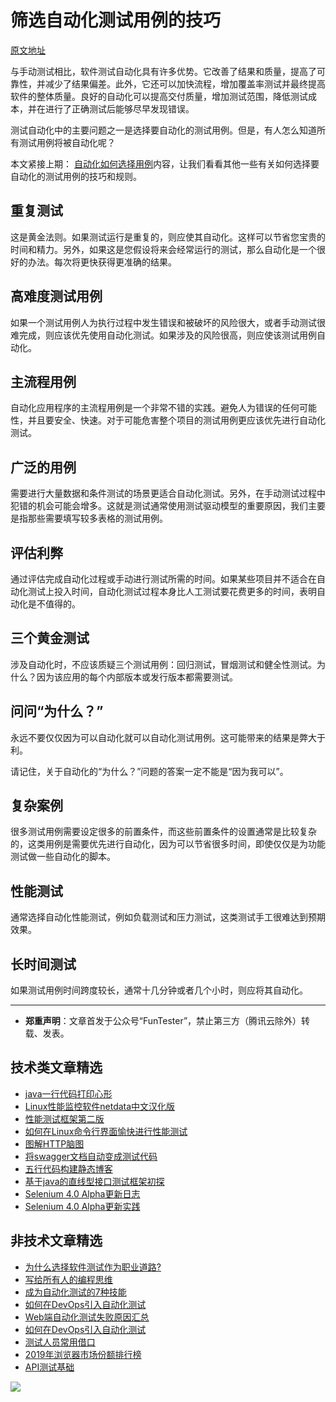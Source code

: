 # 筛选自动化测试用例的技巧

[原文地址](https://dzone.com/articles/how-to-choose-which-test-cases-to-automate)

与手动测试相比，软件测试自动化具有许多优势。它改善了结果和质量，提高了可靠性，并减少了结果偏差。此外，它还可以加快流程，增加覆盖率测试并最终提高软件的整体质量。良好的自动化可以提高交付质量，增加测试范围，降低测试成本，并在进行了正确测试后能够尽早发现错误。

测试自动化中的主要问题之一是选择要自动化的测试用例。但是，有人怎么知道所有测试用例将被自动化呢？

本文紧接上期： [自动化如何选择用例](https://mp.weixin.qq.com/s/1hH5YIle4YQimJr4iGSWlA)内容，让我们看看其他一些有关如何选择要自动化的测试用例的技巧和规则。

## 重复测试
这是黄金法则。如果测试运行是重复的，则应使其自动化。这样可以节省您宝贵的时间和精力。另外，如果这是您假设将来会经常运行的测试，那么自动化是一个很好的办法。每次将更快获得更准确的结果。

## 高难度测试用例

如果一个测试用例人为执行过程中发生错误和被破坏的风险很大，或者手动测试很难完成，则应该优先使用自动化测试。如果涉及的风险很高，则应使该测试用例自动化。

## 主流程用例

自动化应用程序的主流程用例是一个非常不错的实践。避免人为错误的任何可能性，并且要安全、快速。对于可能危害整个项目的测试用例更应该优先进行自动化测试。

## 广泛的用例

需要进行大量数据和条件测试的场景更适合自动化测试。另外，在手动测试过程中犯错的机会可能会增多。这就是测试通常使用测试驱动模型的重要原因，我们主要是指那些需要填写较多表格的测试用例。

## 评估利弊

通过评估完成自动化过程或手动进行测试所需的时间。如果某些项目并不适合在自动化测试上投入时间，自动化测试过程本身比人工测试要花费更多的时间，表明自动化是不值得的。

## 三个黄金测试

涉及自动化时，不应该质疑三个测试用例：回归测试，冒烟测试和健全性测试。为什么？因为该应用的每个内部版本或发行版本都需要测试。

## 问问“为什么？”

永远不要仅仅因为可以自动化就可以自动化测试用例。这可能带来的结果是弊大于利。

请记住，关于自动化的“为什么？”问题的答案一定不能是“因为我可以”。

## 复杂案例

很多测试用例需要设定很多的前置条件，而这些前置条件的设置通常是比较复杂的，这类用例是需要优先进行自动化，因为可以节省很多时间，即使仅仅是为功能测试做一些自动化的脚本。

## 性能测试

通常选择自动化性能测试，例如负载测试和压力测试，这类测试手工很难达到预期效果。

## 长时间测试

如果测试用例时间跨度较长，通常十几分钟或者几个小时，则应将其自动化。

---
* **郑重声明**：文章首发于公众号“FunTester”，禁止第三方（腾讯云除外）转载、发表。

## 技术类文章精选

- [java一行代码打印心形](https://mp.weixin.qq.com/s/QPSryoSbViVURpSa9QXtpg)
- [Linux性能监控软件netdata中文汉化版](https://mp.weixin.qq.com/s/fdXtK-5WwKnxjLZdyg6-nA)
- [性能测试框架第二版](https://mp.weixin.qq.com/s/JPyGQ2DRC6EVBmZkxAoVWA)
- [如何在Linux命令行界面愉快进行性能测试](https://mp.weixin.qq.com/s/fwGqBe1SpA2V0lPfAOd04Q)
- [图解HTTP脑图](https://mp.weixin.qq.com/s/100Vm8FVEuXs0x6rDGTipw)
- [将swagger文档自动变成测试代码](https://mp.weixin.qq.com/s/SY8mVenj0zMe5b47GS9VSQ)
- [五行代码构建静态博客](https://mp.weixin.qq.com/s/hZnimJOg5OqxRSDyFvuiiQ)
- [基于java的直线型接口测试框架初探](https://mp.weixin.qq.com/s/xhg4exdb1G18-nG5E7exkQ)
- [Selenium 4.0 Alpha更新日志](https://mp.weixin.qq.com/s/tU7sm-pcbpRNwDU9D3OVTQ)
- [Selenium 4.0 Alpha更新实践](https://mp.weixin.qq.com/s/yT9wpO5o5aWBUus494TIHw)

## 非技术文章精选

- [为什么选择软件测试作为职业道路?](https://mp.weixin.qq.com/s/o83wYvFUvy17kBPLDO609A)
- [写给所有人的编程思维](https://mp.weixin.qq.com/s/Oj33UCnYfbUgzsBzEm2GPQ)
- [成为自动化测试的7种技能](https://mp.weixin.qq.com/s/e-HAGMO0JLR7VBBWLvk0dQ)
- [如何在DevOps引入自动化测试](https://mp.weixin.qq.com/s/MclK3VvMN1dsiXXJO8g7ig)
- [Web端自动化测试失败原因汇总](https://mp.weixin.qq.com/s/qzFth-Q9e8MTms1M8L5TyA)
- [如何在DevOps引入自动化测试](https://mp.weixin.qq.com/s/MclK3VvMN1dsiXXJO8g7ig)
- [测试人员常用借口](https://mp.weixin.qq.com/s/0k_Ciud2sOpRb5PPiVzECw)
- [2019年浏览器市场份额排行榜](https://mp.weixin.qq.com/s/4NmJ_ZCPD5UwaRCtaCfjEg)
- [API测试基础](https://mp.weixin.qq.com/s/bkbUEa9CF21xMYSlhPcULw)


![](https://mmbiz.qpic.cn/mmbiz_jpg/13eN86FKXzCMW6WN4Wch71qNtGQvxLRSGejZpr37OWa7CDYg5e4ZeanaGWuBgRAX3jicJNIhcyyZPXbKByXcl7w/640?wx_fmt=jpeg&tp=webp&wxfrom=5&wx_lazy=1&wx_co=1)